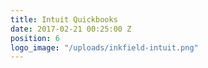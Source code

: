 ```yaml
---
title: Intuit Quickbooks
date: 2017-02-21 00:25:00 Z
position: 6
logo_image: "/uploads/inkfield-intuit.png"
---
```


